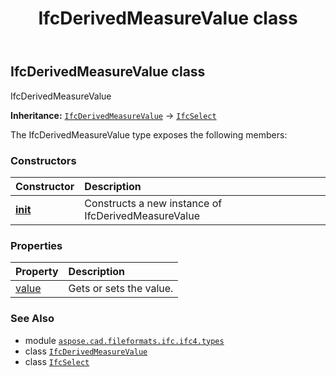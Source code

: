 ﻿---
title: IfcDerivedMeasureValue class
second_title: Aspose.CAD for Python via .NET API References
description: 
type: docs
weight: 370
url: /aspose.cad.fileformats.ifc.ifc4.types/ifcderivedmeasurevalue/
is_root: false
---

## IfcDerivedMeasureValue class

IfcDerivedMeasureValue



**Inheritance:** [`IfcDerivedMeasureValue`](/cad/python-net/aspose.cad.fileformats.ifc.ifc4.types/ifcderivedmeasurevalue) → 
[`IfcSelect`](/cad/python-net/aspose.cad.fileformats.ifc/ifcselect)



The IfcDerivedMeasureValue type exposes the following members:

### Constructors
| Constructor | Description |
| :- | :- |
| [__init__](/cad/python-net/aspose.cad.fileformats.ifc.ifc4.types/ifcderivedmeasurevalue/__init__/#) | Constructs a new instance of IfcDerivedMeasureValue |


### Properties
| Property | Description |
| :- | :- |
| [value](/cad/python-net/aspose.cad.fileformats.ifc.ifc4.types/ifcderivedmeasurevalue/value) | Gets or sets the value. |



### See Also
* module [`aspose.cad.fileformats.ifc.ifc4.types`](..)
* class [`IfcDerivedMeasureValue`](/cad/python-net/aspose.cad.fileformats.ifc.ifc4.types/ifcderivedmeasurevalue)
* class [`IfcSelect`](/cad/python-net/aspose.cad.fileformats.ifc/ifcselect)
